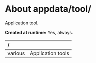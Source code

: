 ﻿# About appdata/tool/
Application tool.

**Created at runtime:** Yes, always.

| **/**        |                                                                                                      |
|:------------ |:---------------------------------------------------------------------------------------------------- |
| various      | Application tools                                                                                    |     